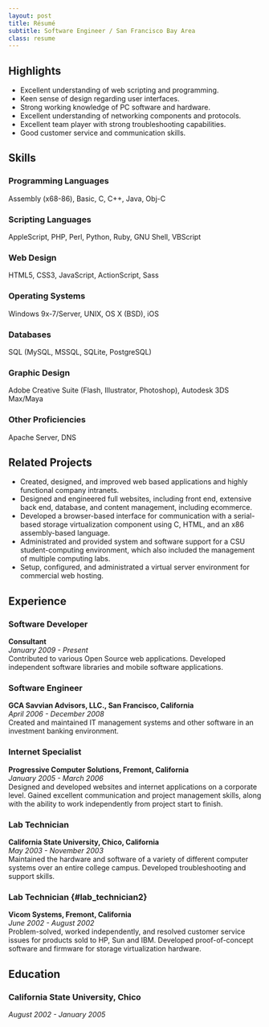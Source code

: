 ```yaml
---
layout: post
title: Résumé
subtitle: Software Engineer / San Francisco Bay Area
class: resume
---
```


## Highlights

* Excellent understanding of web scripting and programming.
* Keen sense of design regarding user interfaces.
* Strong working knowledge of PC software and hardware.
* Excellent understanding of networking components and protocols.
* Excellent team player with strong troubleshooting capabilities.
* Good customer service and communication skills.

## Skills

### Programming Languages
Assembly (x68-86), Basic, C, C++, Java, Obj-C

### Scripting Languages
AppleScript, PHP, Perl, Python, Ruby, GNU Shell, VBScript

### Web Design
HTML5, CSS3, JavaScript, ActionScript, Sass

### Operating Systems
Windows 9x-7/Server, UNIX, OS X (BSD), iOS

### Databases
SQL (MySQL, MSSQL, SQLite, PostgreSQL)

### Graphic Design
Adobe Creative Suite (Flash, Illustrator, Photoshop), Autodesk 3DS Max/Maya

### Other Proficiencies
Apache Server, DNS

## Related Projects

* Created, designed, and improved web based applications and highly functional
  company intranets.
* Designed and engineered full websites, including front end, extensive back end,
  database, and content management, including ecommerce.
* Developed a browser-based interface for communication with a serial-based
  storage virtualization component using C, HTML, and an x86 assembly-based
  language.
* Administrated and provided system and software support for a CSU
  student-computing environment, which also included the management of multiple
  computing labs.
* Setup, configured, and administrated a virtual server environment for commercial
  web hosting.


## Experience

### Software Developer

**Consultant**  
*January 2009 - Present*  
Contributed to various Open Source web applications. Developed independent
software libraries and mobile software applications.

### Software Engineer

**GCA Savvian Advisors, LLC., San Francisco, California**  
*April 2006 - December 2008*  
Created and maintained IT management systems and other software in an investment
banking environment.

### Internet Specialist

**Progressive Computer Solutions, Fremont, California**  
*January 2005 - March 2006*  
Designed and developed websites and internet applications on a corporate level.
Gained excellent communication and project management skills, along with the
ability to work independently from project start to finish.

### Lab Technician

**California State University, Chico, California**  
*May 2003 - November 2003*  
Maintained the hardware and software of a variety of different computer systems
over an entire college campus. Developed troubleshooting and support skills.

### Lab Technician {#lab_technician2}

**Vicom Systems, Fremont, California**  
*June 2002 - August 2002*  
Problem-solved, worked independently, and resolved customer service issues for
products sold to HP, Sun and IBM. Developed proof-of-concept software and
firmware for storage virtualization hardware.

## Education

### California State University, Chico

*August 2002 - January 2005*

